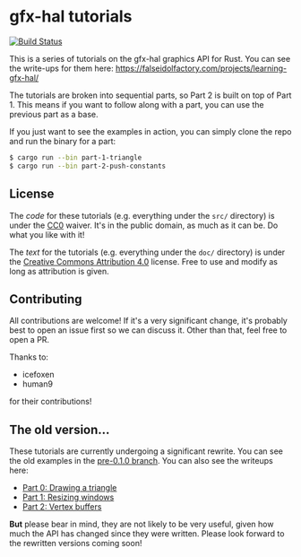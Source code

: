 # gfx-hal tutorials

[![Build Status](https://travis-ci.org/mistodon/gfx-hal-tutorials.svg?branch=master)](https://travis-ci.org/mistodon/gfx-hal-tutorials)

This is a series of tutorials on the gfx-hal graphics API for Rust. You can see the write-ups for them here: https://falseidolfactory.com/projects/learning-gfx-hal/

The tutorials are broken into sequential parts, so Part 2 is built on top of Part 1. This means if you want to follow along with a part, you can use the previous part as a base.

If you just want to see the examples in action, you can simply clone the repo and run the binary for a part:

```bash
$ cargo run --bin part-1-triangle
$ cargo run --bin part-2-push-constants
```

## License

The _code_ for these tutorials (e.g. everything under the `src/` directory) is under the [CC0](https://creativecommons.org/share-your-work/public-domain/cc0/) waiver. It's in the public domain, as much as it can be. Do what you like with it!

The _text_ for the tutorials (e.g. everything under the `doc/` directory) is under the [Creative Commons Attribution 4.0](https://creativecommons.org/licenses/by/4.0/) license. Free to use and modify as long as attribution is given.

## Contributing

All contributions are welcome! If it's a very significant change, it's probably best to open an issue first so we can discuss it. Other than that, feel free to open a PR.

Thanks to:

- icefoxen
- human9

for their contributions!

## The old version...

These tutorials are currently undergoing a significant rewrite. You can see the old examples in the [pre-0.1.0 branch](https://github.com/mistodon/gfx-hal-tutorials/tree/pre-0.1.0). You can also see the writeups here:

- [Part 0: Drawing a triangle](https://falseidolfactory.com/2018/08/16/gfx-hal-part-0-drawing-a-triangle.html)
- [Part 1: Resizing windows](https://falseidolfactory.com/2018/08/23/gfx-hal-part-1-resizing-windows.html)
- [Part 2: Vertex buffers](https://falseidolfactory.com/2018/10/09/gfx-hal-part-2-vertex-buffers.html)

**But** please bear in mind, they are not likely to be very useful, given how much the API has changed since they were written. Please look forward to the rewritten versions coming soon!
